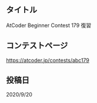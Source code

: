## タイトル

AtCoder Beginner Contest 179 復習

## コンテストページ

https://atcoder.jp/contests/abc179

## 投稿日

2020/9/20
